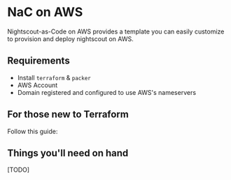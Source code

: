 # NaC on AWS

Nightscout-as-Code on AWS provides a template you can easily customize to provision and deploy nightscout on AWS.

## Requirements

- Install `terraform` & `packer`
- AWS Account
- Domain registered and configured to use AWS's nameservers


## For those new to Terraform

Follow this guide:

## Things you'll need on hand

[TODO]